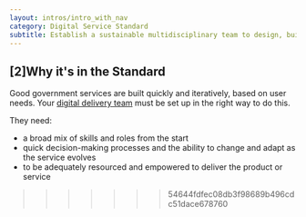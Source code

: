 ```yaml
---
layout: intros/intro_with_nav
category: Digital Service Standard
subtitle: Establish a sustainable multidisciplinary team to design, build, operate and iterate the service, led by an experienced product manager with decision-making responsibility.
---
```

 

## [2]Why it's in the Standard

Good government services are built quickly and iteratively, based on user needs. Your [digital delivery team](/starting-team/) must be set up in the right way to do this.

They need:
- a broad mix of skills and roles from the start
- quick decision-making processes and the ability to change and adapt as the service evolves
- to be adequately resourced and empowered to deliver the product or service
>>>>>>> 54644fdfec08db3f98689b496cdc51dace678760
